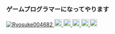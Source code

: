 ### ゲームプログラマーになってやります
<p align="left">
  <a href="https://github.com/Ryosuke004682/Ryosuke004682/">
    <img src="https://komarev.com/ghpvc/?username=Ryosuke004682" alt="Ryosuke004682" />
  </a>
  <a href="https://github.com/Ryosuke004682">
    <img height="20" src="https://img.shields.io/github/followers/Ryosuke004682?label=follow&logo=github&style=flat" />
  </a>
  <a href="https://www.reddit.com/user/Ryosuke004682">
    <img height="20" src="https://img.shields.io/reddit/user-Ryosuke004682/combined/Ryosuke004682?label=Reddit&logo=reddit&style=flat" />
  </a>
  <a href="https://stackoverflow.com/users/5720201/Ryosuke004682">
    <img height="20" src="https://img.shields.io/stackexchange/stackoverflow/r/5720201?label=StackOverflow&logo=stack-overflow&style=flat" />
  </a>
  <a href="http://qiita.com/Ryosuke004682">
    <img height="20" src="https://qiita-badge.apiapi.app/s/Ryosuke004682/posts.svg" />
  </a>
  <//qiita.com/Ryosuke004682">
    <img height="20" src="https://qiita-badge.apiapi.app/s/Ryosuke004682/contributions.svg" />
  </a>
</p>
